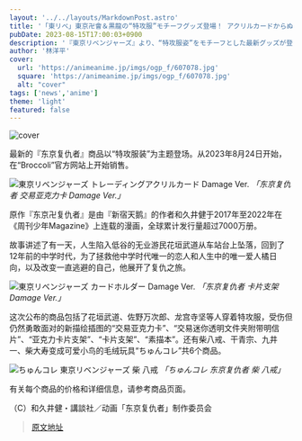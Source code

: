 ```yaml
---
layout: '../../layouts/MarkdownPost.astro'
title: '「東リベ」東京卍會＆黒龍の“特攻服”モチーフグッズ登場！ アクリルカードからぬいぐるみ“ちゅんコレ”まで続々'
pubDate: 2023-08-15T17:00:03+0900
description: '『東京リベンジャーズ』より、“特攻服姿”をモチーフとした最新グッズが登場。2023年8月24日より「ブロッコリー」公式サイトにて販売開始となる。'
author: '林洋平'
cover:
  url: 'https://animeanime.jp/imgs/ogp_f/607078.jpg'
  square: 'https://animeanime.jp/imgs/ogp_f/607078.jpg'
  alt: "cover"
tags: ['news','anime']
theme: 'light'
featured: false
---
```


![cover](https://animeanime.jp/imgs/ogp_f/607078.jpg)

<p>最新的『东京复仇者』商品以“特攻服装”为主题登场。从2023年8月24日开始，在“Broccoli”官方网站上开始销售。</p>

![東京リベンジャーズ トレーディングアクリルカード Damage Ver.](https://animeanime.jp/imgs/zoom/607079.jpg)
*「东京复仇者 交易亚克力卡 Damage Ver.」*

原作『东京卍复仇者』是由『新宿天鹅』的作者和久井健于2017年至2022年在《周刊少年Magazine》上连载的漫画，全球累计发行量超过7000万册。

故事讲述了有一天，人生陷入低谷的无业游民花垣武道从车站台上坠落，回到了12年前的中学时代，为了拯救他中学时代唯一的恋人和人生中的唯一爱人橘日向，以及改变一直逃避的自己，他展开了复仇之旅。

![東京リベンジャーズ カードホルダー Damage Ver.](https://animeanime.jp/imgs/zoom/607064.jpg)
*「东京复仇者 卡片支架 Damage Ver.」*

这次公布的商品包括了花垣武道、佐野万次郎、龙宫寺坚等人穿着特攻服，受伤但仍然勇敢面对的新描绘插图的“交易亚克力卡”、“交易迷你透明文件夹附带明信片”、“亚克力卡片支架”、“卡片支架”、“素描本”。还有柴八戒、干青宗、九井一、柴大寿变成可爱小鸟的毛绒玩具“ちゅんコレ”共6个商品。

![ちゅんコレ 東京リベンジャーズ 柴 八戒](https://animeanime.jp/imgs/zoom/607075.jpg)
*「ちゅんコレ 东京复仇者 柴 八戒」*

有关每个商品的价格和详细信息，请参考商品页面。

（C）和久井健・講談社／动画「东京复仇者」制作委员会

>[原文地址](https://animeanime.jp/article/2023/08/15/79294.html)  